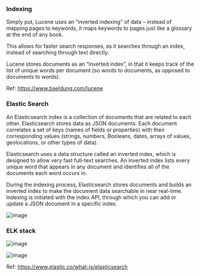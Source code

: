 ### Indexing
Simply put, Lucene uses an “inverted indexing” of data – instead of mapping pages to keywords, it maps keywords to pages just like a glossary at the end of any book.

This allows for faster search responses, as it searches through an index, instead of searching through text directly.

Lucene stores documents as an “inverted index”, in that it keeps track of the list of unique words per document (so words to documents, as opposed to documents to words).

Ref: https://www.baeldung.com/lucene


### Elastic Search

An Elasticsearch index is a collection of documents that are related to each other. Elasticsearch stores data as JSON documents. Each document correlates a set of keys (names of fields or properties) with their corresponding values (strings, numbers, Booleans, dates, arrays of values, geolocations, or other types of data).

Elasticsearch uses a data structure called an inverted index, which is designed to allow very fast full-text searches. An inverted index lists every unique word that appears in any document and identifies all of the documents each word occurs in.

During the indexing process, Elasticsearch stores documents and builds an inverted index to make the document data searchable in near real-time. Indexing is initiated with the index API, through which you can add or update a JSON document in a specific index.

![image](https://github.com/remidinishanth/distributed_systems/assets/19663316/81160f50-1185-4085-a349-83bc5ea984b8)

### ELK stack

![image](https://github.com/remidinishanth/distributed_systems/assets/19663316/db1a816f-d426-4692-85e1-2948ae0c4a50)

![image](https://github.com/remidinishanth/distributed_systems/assets/19663316/bd2a4323-1067-4f08-b41d-3fe723dc5e4d)

Ref: https://www.elastic.co/what-is/elasticsearch
